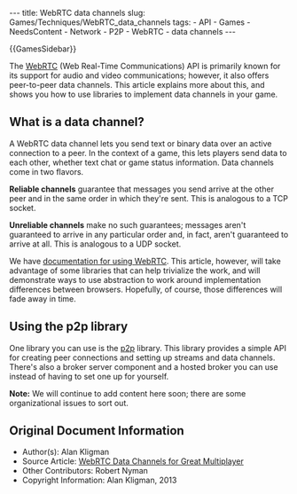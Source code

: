 --- title: WebRTC data channels slug: Games/Techniques/WebRTC\_data\_channels tags: - API - Games - NeedsContent - Network - P2P - WebRTC - data channels ---

{{GamesSidebar}}

The [WebRTC](/en-US/docs/Web/API/WebRTC_API) (Web Real-Time Communications) API is primarily known for its support for audio and video communications; however, it also offers peer-to-peer data channels. This article explains more about this, and shows you how to use libraries to implement data channels in your game.

What is a data channel?
-----------------------

A WebRTC data channel lets you send text or binary data over an active connection to a peer. In the context of a game, this lets players send data to each other, whether text chat or game status information. Data channels come in two flavors.

**Reliable channels** guarantee that messages you send arrive at the other peer and in the same order in which they're sent. This is analogous to a TCP socket.

**Unreliable channels** make no such guarantees; messages aren't guaranteed to arrive in any particular order and, in fact, aren't guaranteed to arrive at all. This is analogous to a UDP socket.

We have [documentation for using WebRTC](/en-US/docs/Web/API/WebRTC_API). This article, however, will take advantage of some libraries that can help trivialize the work, and will demonstrate ways to use abstraction to work around implementation differences between browsers. Hopefully, of course, those differences will fade away in time.

Using the p2p library
---------------------

One library you can use is the [p2p](https://github.com/js-platform/p2p) library. This library provides a simple API for creating peer connections and setting up streams and data channels. There's also a broker server component and a hosted broker you can use instead of having to set one up for yourself.

**Note:** We will continue to add content here soon; there are some organizational issues to sort out.

Original Document Information
-----------------------------

-   Author(s): Alan Kligman
-   Source Article: [WebRTC Data Channels for Great Multiplayer](https://hacks.mozilla.org/2013/03/webrtc-data-channels-for-great-multiplayer/)
-   Other Contributors: Robert Nyman
-   Copyright Information: Alan Kligman, 2013
